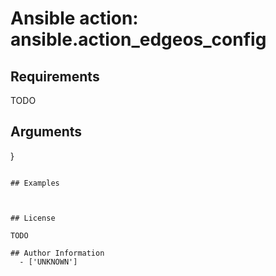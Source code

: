 # Ansible action: ansible.action_edgeos_config





## Requirements

TODO

## Arguments

}
```

## Examples



## License

TODO

## Author Information
  - ['UNKNOWN']
